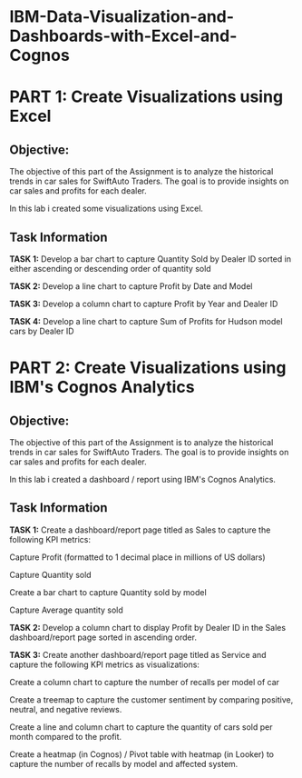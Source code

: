 # IBM-Data-Visualization-and-Dashboards-with-Excel-and-Cognos
<h1>PART 1: Create Visualizations using Excel</h1>
<h2>Objective:</h2>
<p>The objective of this part of the Assignment is to analyze the historical trends in car sales for SwiftAuto Traders. The goal is to provide insights on car sales and profits for each dealer.</p>

<p>In this lab i created some visualizations using Excel.</p>

<h2>Task Information</h2>
<p><b>TASK 1:</b> Develop a bar chart to capture Quantity Sold by Dealer ID sorted in either ascending or descending order of quantity sold</p>

<p><b>TASK 2:</b> Develop a line chart to capture Profit by Date and Model</p>

<p><b>TASK 3:</b> Develop a column chart to capture Profit by Year and Dealer ID</p>

<p><b>TASK 4:</b> Develop a line chart to capture Sum of Profits for Hudson model cars by Dealer ID</p>



<h1>PART 2: Create Visualizations using IBM's Cognos Analytics</h1>
<h2>Objective:</h2>
<p>The objective of this part of the Assignment is to analyze the historical trends in car sales for SwiftAuto Traders. The goal is to provide insights on car sales and profits for each dealer.</p>

<p>In this lab i created a dashboard / report using IBM's Cognos Analytics.</p>

<h2>Task Information</h2>
<p><b>TASK 1:</b> Create a dashboard/report page titled as Sales to capture the following KPI metrics:</p>

<p>Capture Profit (formatted to 1 decimal place in millions of US dollars)</p>
<p>Capture Quantity sold</p>
<p>Create a bar chart to capture Quantity sold by model</p>
<p>Capture Average quantity sold</p>
<p><b>TASK 2:</b> Develop a column chart to display Profit by Dealer ID in the Sales dashboard/report page sorted in ascending order.</p>

<p><b>TASK 3:</b> Create another dashboard/report page titled as Service and capture the following KPI metrics as visualizations:</p>

<p>Create a column chart to capture the number of recalls per model of car</p>
<p>Create a treemap to capture the customer sentiment by comparing positive, neutral, and negative reviews.</p>
<p>Create a line and column chart to capture the quantity of cars sold per month compared to the profit.</p>
<p>Create a heatmap (in Cognos) / Pivot table with heatmap (in Looker) to capture the number of recalls by model and affected system.</p>

